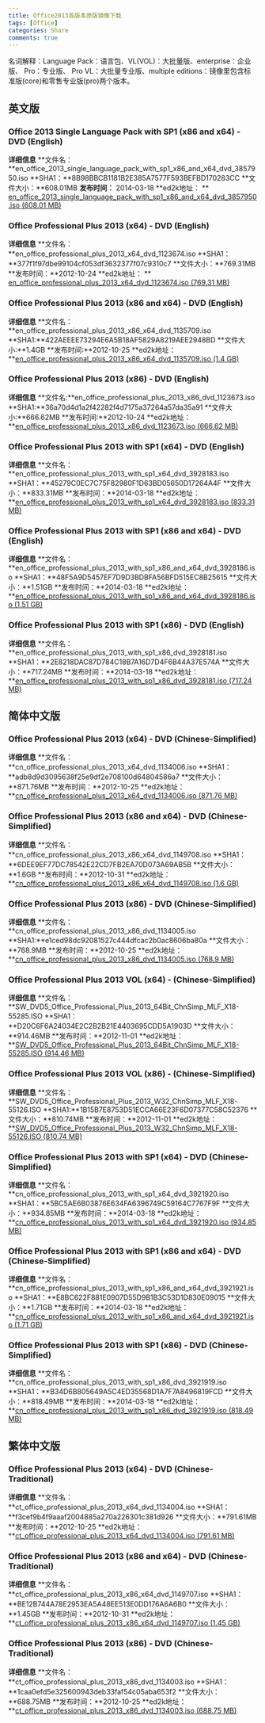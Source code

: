 ```yaml
---
title: Office2013各版本原版镜像下载
tags: [Office]
categories: Share
comments: true
---
```

名词解释：Language Pack：语言包、VL(VOL)：大批量版、enterprise：企业版、 Pro：专业版、 Pro VL：大批量专业版、multiple editions：镜像里包含标准版(core)和零售专业版(pro)两个版本。
<!--more-->
## 英文版 ##
### Office 2013 Single Language Pack with SP1 (x86 and x64) - DVD (English) ###
**详细信息**
**文件名：**en_office_2013_single_language_pack_with_sp1_x86_and_x64_dvd_3857950.iso
**SHA1：**8B98BBCB1181B2E385A7577F593BEFBD170283CC
**文件大小：**608.01MB
**发布时间：** 2014-03-18
**ed2k地址： ** [en_office_2013_single_language_pack_with_sp1_x86_and_x64_dvd_3857950.iso (608.01 MB)](ed2k://|file|en_office_2013_single_language_pack_with_sp1_x86_and_x64_dvd_3857950.iso|637540352|372E22FF43B519496A886D5515BA2EEB|/)

### Office Professional Plus 2013 (x64) - DVD (English) ###
**详细信息**
**文件名：**en_office_professional_plus_2013_x64_dvd_1123674.iso
**SHA1：**377f1f97dbe99104cf053df3632377f07c9310c7
**文件大小：**769.31MB
**发布时间：**2012-10-24
**ed2k地址： **[ en_office_professional_plus_2013_x64_dvd_1123674.iso (769.31 MB)](ed2k://|file|en_office_professional_plus_2013_x64_dvd_1123674.iso|806676480|D85136BE7371B4EB5ACFAD14E372541A|/)

### Office Professional Plus 2013 (x86 and x64) - DVD (English) ###
**详细信息**
**文件名：**en_office_professional_plus_2013_x86_x64_dvd_1135709.iso
**SHA1:**422AEEEE73294E6A5B18AF5829A8219AEE2948BD
**文件大小:**1.4GB
**发布时间:**2012-10-25
**ed2k地址： **[en_office_professional_plus_2013_x86_x64_dvd_1135709.iso (1.4 GB)](ed2k://|file|en_office_professional_plus_2013_x86_x64_dvd_1135709.iso|1505925120|1A53FB0173985AA2E6D09FC773AA6627|/)

### Office Professional Plus 2013 (x86) - DVD (English) ###
**详细信息**
**文件名:**en_office_professional_plus_2013_x86_dvd_1123673.iso
**SHA1:**36a70d4d1a2f42282f4d7175a37264a57da35a91
**文件大小:**666.62MB
**发布时间:**2012-10-24
**ed2k地址： **[en_office_professional_plus_2013_x86_dvd_1123673.iso (666.62 MB)](ed2k://|file|en_office_professional_plus_2013_x86_dvd_1123673.iso|699004928|BB00273C2DA5FF775165D748DBFDA37C|/)

### Office Professional Plus 2013 with SP1 (x64) - DVD (English) ###
**详细信息**
**文件名：**en_office_professional_plus_2013_with_sp1_x64_dvd_3928183.iso
**SHA1：**45279C0EC7C75F82980F1D63BD05650D17264A4F
**文件大小：**833.31MB
**发布时间：**2014-03-18
**ed2k地址： **[en_office_professional_plus_2013_with_sp1_x64_dvd_3928183.iso (833.31 MB)](ed2k://|file|en_office_professional_plus_2013_with_sp1_x64_dvd_3928183.iso|873791488|7D8269576F7A714EA54D16E5F3913F29|/)

### Office Professional Plus 2013 with SP1 (x86 and x64) - DVD (English) ###
**详细信息**
**文件名：**en_office_professional_plus_2013_with_sp1_x86_and_x64_dvd_3928186.iso
**SHA1：**48F5A9D5457EF7D9D3BDBFA56BFD515EC8B25615
**文件大小：**1.51GB
**发布时间：**2014-03-18
**ed2k地址： **[en_office_professional_plus_2013_with_sp1_x86_and_x64_dvd_3928186.iso (1.51 GB)](ed2k://|file|en_office_professional_plus_2013_with_sp1_x86_and_x64_dvd_3928186.iso|1626122240|C3D0C9D64D276BC2714260C3D580844B|/)

### Office Professional Plus 2013 with SP1 (x86) - DVD (English) ###
**详细信息**
**文件名：**en_office_professional_plus_2013_with_sp1_x86_dvd_3928181.iso
**SHA1：**2E8218DAC87D784C18B7A16D7D4F6B44A37E574A
**文件大小：**717.24MB
**发布时间：**2014-03-18
**ed2k地址： **[en_office_professional_plus_2013_with_sp1_x86_dvd_3928181.iso (717.24 MB)](ed2k://|file|en_office_professional_plus_2013_with_sp1_x86_dvd_3928181.iso|752084992|C6BBEE196211E9031AF539DA626222A7|/)


## 简体中文版 ##

### Office Professional Plus 2013 (x64) - DVD (Chinese-Simplified) ###
**详细信息**
**文件名：**cn_office_professional_plus_2013_x64_dvd_1134006.iso
**SHA1：**adb8d9d3095638f25e9df2e708100d64804586a7
**文件大小：**871.76MB
**发布时间：**2012-10-25
**ed2k地址： **[cn_office_professional_plus_2013_x64_dvd_1134006.iso (871.76 MB)](ed2k://|file|cn_office_professional_plus_2013_x64_dvd_1134006.iso|914106368|E5FBAE9EE9CB35D5E777EA78F7F50410|/)

### Office Professional Plus 2013 (x86 and x64) - DVD (Chinese-Simplified) ###
**详细信息**
**文件名：**cn_office_professional_plus_2013_x86_x64_dvd_1149708.iso
**SHA1：**6DEE9EF77DC78542E22CD7FB2EA70D073A69AB5B
**文件大小：**1.6GB
**发布时间：**2012-10-31
**ed2k地址： **[cn_office_professional_plus_2013_x86_x64_dvd_1149708.iso (1.6 GB)](ed2k://|file|cn_office_professional_plus_2013_x86_x64_dvd_1149708.iso|1720600576|BA3E545BF895AC06172E780B777F1C0A|/)

### Office Professional Plus 2013 (x86) - DVD (Chinese-Simplified) 
**详细信息**
**文件名：**cn_office_professional_plus_2013_x86_dvd_1134005.iso
**SHA1:**e1ced98dc92081527c444dfcac2b0ac8606ba80a
**文件大小：**768.9MB
**发布时间：**2012-10-25
**ed2k地址： **[cn_office_professional_plus_2013_x86_dvd_1134005.iso (768.9 MB)](ed2k://|file|cn_office_professional_plus_2013_x86_dvd_1134005.iso|806250496|2BD6850AF868C040A16C74BD36A01858|/)

### Office Professional Plus 2013 VOL (x64) - (Chinese-Simplified) 
**详细信息**
**文件名：**SW_DVD5_Office_Professional_Plus_2013_64Bit_ChnSimp_MLF_X18-55285.ISO
**SHA1：**D20C6F6A24034E2C2B2B21E4403695CDD5A1903D
**文件大小：**914.46MB
**发布时间：**2012-11-01
**ed2k地址： **[SW_DVD5_Office_Professional_Plus_2013_64Bit_ChnSimp_MLF_X18-55285.ISO (914.46 MB)](ed2k://|file|SW_DVD5_Office_Professional_Plus_2013_64Bit_ChnSimp_MLF_X18-55285.ISO|958879744|678EF5DD83F825E97FB710996E0BA597|/)

### Office Professional Plus 2013 VOL (x86) - (Chinese-Simplified) 
**详细信息**
**文件名：**SW_DVD5_Office_Professional_Plus_2013_W32_ChnSimp_MLF_X18-55126.ISO
**SHA1:**1B15B7E8753D51ECCA66E23F6D07377C58C52376
**文件大小：**810.74MB
**发布时间：**2012-11-01
**ed2k地址： **[SW_DVD5_Office_Professional_Plus_2013_W32_ChnSimp_MLF_X18-55126.ISO (810.74 MB)](ed2k://|file|SW_DVD5_Office_Professional_Plus_2013_W32_ChnSimp_MLF_X18-55126.ISO|850122752|72F01530B3A9C320E166A1A412F1D869|/)

### Office Professional Plus 2013 with SP1 (x64) - DVD (Chinese-Simplified) 
**详细信息**
**文件名：**cn_office_professional_plus_2013_with_sp1_x64_dvd_3921920.iso
**SHA1：**5BC5AE6B03876E634FA6396749C59164C7767F9F
**文件大小：**934.85MB
**发布时间：**2014-03-18
**ed2k地址： **[cn_office_professional_plus_2013_with_sp1_x64_dvd_3921920.iso (934.85 MB)](ed2k://|file|cn_office_professional_plus_2013_with_sp1_x64_dvd_3921920.iso|980258816|E18C9CF896D65B2778AA1A44C922C377|/)

### Office Professional Plus 2013 with SP1 (x86 and x64) - DVD (Chinese-Simplified) 
**详细信息**
**文件名：**cn_office_professional_plus_2013_with_sp1_x86_and_x64_dvd_3921921.iso
**SHA1：**E8BC622F881E0907D55D9B1B3C53D1D830E09015
**文件大小：**1.71GB
**发布时间：**2014-03-18
**ed2k地址： **[cn_office_professional_plus_2013_with_sp1_x86_and_x64_dvd_3921921.iso (1.71 GB)](ed2k://|file|cn_office_professional_plus_2013_with_sp1_x86_and_x64_dvd_3921921.iso|1838749696|C2C7DCB43293252480A32F91F21DE3B3|/)

### Office Professional Plus 2013 with SP1 (x86) - DVD (Chinese-Simplified) 
**详细信息**
**文件名：**cn_office_professional_plus_2013_with_sp1_x86_dvd_3921919.iso
**SHA1：**B34D6B805649A5C4ED35568D1A7F7A8496819FCD
**文件大小：**818.49MB
**发布时间：**2014-03-18
**ed2k地址： **[cn_office_professional_plus_2013_with_sp1_x86_dvd_3921919.iso (818.49 MB)](ed2k://|file|cn_office_professional_plus_2013_with_sp1_x86_dvd_3921919.iso|858245120|EA50FF2DE78488DF2646D66FA791164A|/)


## 繁体中文版 ##

### Office Professional Plus 2013 (x64) - DVD (Chinese-Traditional) 
**详细信息**
**文件名：**ct_office_professional_plus_2013_x64_dvd_1134004.iso
**SHA1：**f3cef9b4f9aaaf2004885a270a226301c381d926
**文件大小：**791.61MB
**发布时间：**2012-10-25
**ed2k地址： **[ct_office_professional_plus_2013_x64_dvd_1134004.iso (791.61 MB)](ed2k://|file|ct_office_professional_plus_2013_x64_dvd_1134004.iso|830060544|D9E593F33DF3BB4DC303B4BCD87913D0|/)

### Office Professional Plus 2013 (x86 and x64) - DVD (Chinese-Traditional) 
**详细信息**
**文件名：**ct_office_professional_plus_2013_x86_x64_dvd_1149707.iso
**SHA1：**BE12B744A78E2953EA5A48EE513E0DD176A6A6B0
**文件大小：**1.45GB
**发布时间：**2012-10-31
**ed2k地址： **[ct_office_professional_plus_2013_x86_x64_dvd_1149707.iso (1.45 GB)](ed2k://|file|ct_office_professional_plus_2013_x86_x64_dvd_1149707.iso|1552515072|5378B36C1CBE452A8F32A22F100DE9C9|/)

### Office Professional Plus 2013 (x86) - DVD (Chinese-Traditional) 
**详细信息**
**文件名：**ct_office_professional_plus_2013_x86_dvd_1134003.iso
**SHA1：**1caa0efd5e325600943deb33faf54c05aba653f2
**文件大小：**688.75MB
**发布时间：**2012-10-25
**ed2k地址： **[ct_office_professional_plus_2013_x86_dvd_1134003.iso (688.75 MB)](ed2k://|file|ct_office_professional_plus_2013_x86_dvd_1134003.iso|722210816|91F6BCFAE7152BF2ACF5A572191D4C14|/)